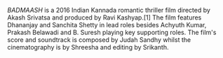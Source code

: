 _BADMAASH_ is a 2016 Indian Kannada romantic thriller film directed by Akash Srivatsa and produced by Ravi Kashyap.[1] The film features Dhananjay and Sanchita Shetty in lead roles besides Achyuth Kumar, Prakash Belawadi and B. Suresh playing key supporting roles. The film's score and soundtrack is composed by Judah Sandhy whilst the cinematography is by Shreesha and editing by Srikanth.
